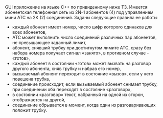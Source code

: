 GUI приложение на языке C++ по привиденному ниже ТЗ.
Имеется абонентская телефонная сеть из 2N-1 абонентов (4) под управлением мини АТС на  2K (2) соединений. Заданы следующие правила ее работы:
- каждый абонент имеет номер, число цифр которого одинаков для всех абонентов,
- АТС может выполнить число соединений различных пар абонентов, не превышающее заданный лимит,
- абонент, снявший трубку при достигнутом лимите АТС, сразу без набора номера получает сигнал «занято», в противном случае - «готов»,
- каждый абонент в состоянии «готов» может вызвать на разговор другого абонента, сняв трубку и набрав его номер,
- вызываемый абонент переходит в состояние «вызов», если у него повешена трубка,
- соединение происходит, если вызываемый абонент снимает трубку, при соединении оба переходят в состояние «разговор»,
- в состоянии «разговор» текст, набранный на одной из сторон, отображается на другой,
- соединение обрывается в момент, когда один из разговаривающих положит трубку.
